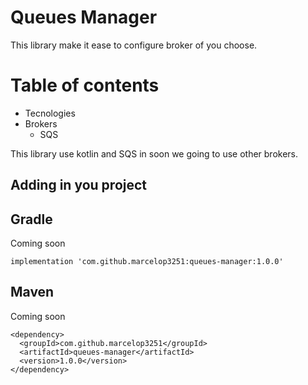 # Queues Manager

This library make it ease to configure broker of you choose.

# Table of contents

- Tecnologies
- Brokers
  - SQS

This library use kotlin and SQS in soon we going to use other brokers.

## Adding in you project

## Gradle

Coming soon
```
implementation 'com.github.marcelop3251:queues-manager:1.0.0'
```

## Maven

Coming soon
```
<dependency>
  <groupId>com.github.marcelop3251</groupId>
  <artifactId>queues-manager</artifactId>
  <version>1.0.0</version>
</dependency>
```



